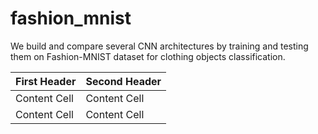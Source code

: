 # fashion_mnist


We build and compare several CNN architectures by training and testing them on Fashion-MNIST dataset for clothing objects classification. 



| First Header  | Second Header |
| ------------- | ------------- |
| Content Cell  | Content Cell  |
| Content Cell  | Content Cell  |
